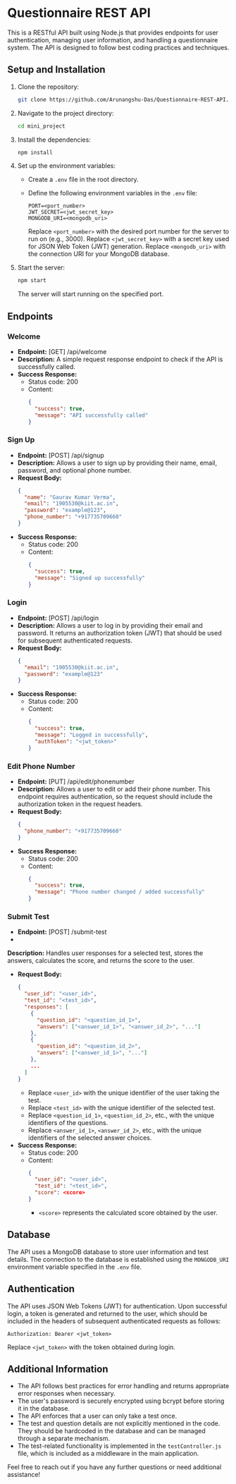 # Questionnaire REST API

This is a RESTful API built using Node.js that provides endpoints for user authentication, managing user information, and handling a questionnaire system. The API is designed to follow best coding practices and techniques.

## Setup and Installation

1. Clone the repository:

   ```bash
   git clone https://github.com/Arunangshu-Das/Questionnaire-REST-API.git
   ```

2. Navigate to the project directory:

   ```bash
   cd mini_project
   ```

3. Install the dependencies:

   ```bash
   npm install
   ```

4. Set up the environment variables:
   - Create a `.env` file in the root directory.
   - Define the following environment variables in the `.env` file:

     ```plaintext
     PORT=<port_number>
     JWT_SECRET=<jwt_secret_key>
     MONGODB_URI=<mongodb_uri>
     ```

     Replace `<port_number>` with the desired port number for the server to run on (e.g., 3000).
     Replace `<jwt_secret_key>` with a secret key used for JSON Web Token (JWT) generation.
     Replace `<mongodb_uri>` with the connection URI for your MongoDB database.

5. Start the server:

   ```bash
   npm start
   ```

   The server will start running on the specified port.

## Endpoints

### Welcome

- **Endpoint:** [GET] /api/welcome
- **Description:** A simple request response endpoint to check if the API is successfully called.
- **Success Response:**
  - Status code: 200
  - Content:
    ```json
    {
      "success": true,
      "message": "API successfully called"
    }
    ```

### Sign Up

- **Endpoint:** [POST] /api/signup
- **Description:** Allows a user to sign up by providing their name, email, password, and optional phone number.
- **Request Body:**
  ```json
  {
    "name": "Gaurav Kumar Verma",
    "email": "1905530@kiit.ac.in",
    "password": "example@123",
    "phone_number": "+917735709660"
  }
  ```
- **Success Response:**
  - Status code: 200
  - Content:
    ```json
    {
      "success": true,
      "message": "Signed up successfully"
    }
    ```

### Login

- **Endpoint:** [POST] /api/login
- **Description:** Allows a user to log in by providing their email and password. It returns an authorization token (JWT) that should be used for subsequent authenticated requests.
- **Request Body:**
  ```json
  {
    "email": "1905530@kiit.ac.in",
    "password": "example@123"
  }
  ```
- **Success Response:**
  - Status code: 200
  - Content:
    ```json
    {
      "success": true,
      "message": "Logged in successfully",
      "authToken": "<jwt_token>"
    }
    ```

### Edit Phone Number

- **Endpoint:** [PUT] /api/edit/phonenumber
- **Description:** Allows a user to edit or add their phone number. This endpoint requires authentication, so the request should include the authorization token in the request headers.
- **Request Body:**
  ```json
  {
    "phone_number": "+917735709660"
  }
  ```
- **Success Response:**
  - Status code: 200
  - Content:
    ```json
    {
      "success": true,
      "message": "Phone number changed / added successfully"
    }
    ```

### Submit Test

- **Endpoint:** [POST] /submit-test
-

 **Description:** Handles user responses for a selected test, stores the answers, calculates the score, and returns the score to the user.
- **Request Body:**
  ```json
  {
    "user_id": "<user_id>",
    "test_id": "<test_id>",
    "responses": [
      {
        "question_id": "<question_id_1>",
        "answers": ["<answer_id_1>", "<answer_id_2>", "..."]
      },
      {
        "question_id": "<question_id_2>",
        "answers": ["<answer_id_1>", "..."]
      },
      ...
    ]
  }
  ```
  - Replace `<user_id>` with the unique identifier of the user taking the test.
  - Replace `<test_id>` with the unique identifier of the selected test.
  - Replace `<question_id_1>`, `<question_id_2>`, etc., with the unique identifiers of the questions.
  - Replace `<answer_id_1>`, `<answer_id_2>`, etc., with the unique identifiers of the selected answer choices.
- **Success Response:**
  - Status code: 200
  - Content:
    ```json
    {
      "user_id": "<user_id>",
      "test_id": "<test_id>",
      "score": <score>
    }
    ```
    - `<score>` represents the calculated score obtained by the user.

## Database

The API uses a MongoDB database to store user information and test details. The connection to the database is established using the `MONGODB_URI` environment variable specified in the `.env` file.

## Authentication

The API uses JSON Web Tokens (JWT) for authentication. Upon successful login, a token is generated and returned to the user, which should be included in the headers of subsequent authenticated requests as follows:

```
Authorization: Bearer <jwt_token>
```

Replace `<jwt_token>` with the token obtained during login.

## Additional Information

- The API follows best practices for error handling and returns appropriate error responses when necessary.
- The user's password is securely encrypted using bcrypt before storing it in the database.
- The API enforces that a user can only take a test once.
- The test and question details are not explicitly mentioned in the code. They should be hardcoded in the database and can be managed through a separate mechanism.
- The test-related functionality is implemented in the `testController.js` file, which is included as a middleware in the main application.

Feel free to reach out if you have any further questions or need additional assistance!